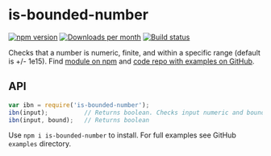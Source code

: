 # is-bounded-number

[![npm version](https://badge.fury.io/js/is-bounded-number.svg)](https://badge.fury.io/js/is-bounded-number)
[![Downloads per month](https://img.shields.io/npm/dy/is-bounded-number.svg?maxAge=31536000)](https://github.com/davidryan59/is-bounded-number)
[![Build status](https://travis-ci.org/davidryan59/is-bounded-number.svg?master)](https://travis-ci.org/davidryan59)

Checks that a number is numeric, finite, and within a specific range (default is +/- 1e15). Find [module on npm](https://www.npmjs.com/package/is-bounded-number) and [code repo with examples on GitHub](https://github.com/davidryan59/is-bounded-number).

## API
``` js
var ibn = require('is-bounded-number');
ibn(input);          // Returns boolean. Checks input numeric and bounded by +/- 1e15
ibn(input, bound);   // Returns boolean
```

Use `npm i is-bounded-number` to install. For full examples see GitHub `examples` directory.

